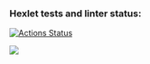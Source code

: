 ### Hexlet tests and linter status:
[![Actions Status](https://github.com/TessaVesper/fullstack-javascript-project-46/workflows/hexlet-check/badge.svg)](https://github.com/TessaVesper/fullstack-javascript-project-46/actions)

<a href="https://codeclimate.com/github/TessaVesper/fullstack-javascript-project-44/maintainability"><img src="https://api.codeclimate.com/v1/badges/29f30e7e05f240853266/maintainability" /></a>